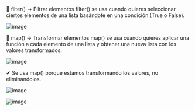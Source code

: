 🔹 filter() → Filtrar elementos
filter() se usa cuando quieres seleccionar ciertos elementos de una lista basándote en una condición (True o False).

![image](https://github.com/user-attachments/assets/3da388ef-aa4e-4cae-89c9-43d40bad58f1)


🔹 map() → Transformar elementos
map() se usa cuando quieres aplicar una función a cada elemento de una lista y obtener una nueva lista con los valores transformados.

![image](https://github.com/user-attachments/assets/5d32f701-af01-4224-9fb5-3939c4f84913)



✔ Se usa map() porque estamos transformando los valores, no eliminándolos.

![image](https://github.com/user-attachments/assets/d384fb8d-fbae-4b4f-9d4b-20041ea2d11f)


![image](https://github.com/user-attachments/assets/b57f1d14-5d0d-451e-9132-dc4757b8dfc1)
